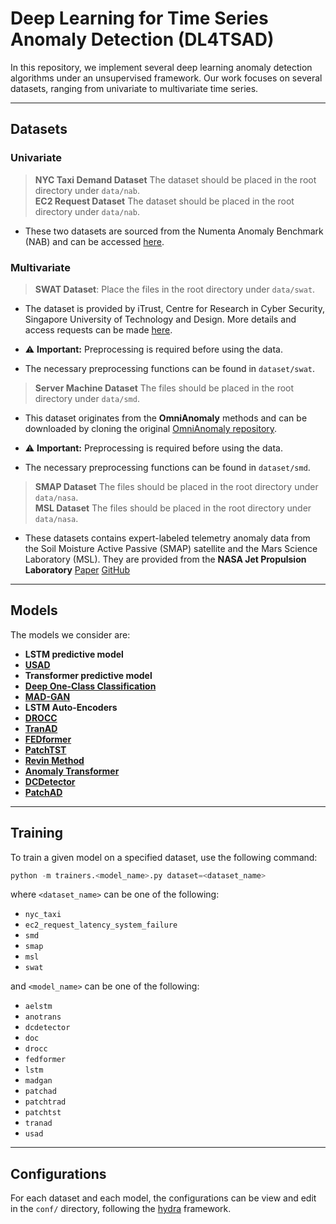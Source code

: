 # Deep Learning for Time Series Anomaly Detection (DL4TSAD)

In this repository, we implement several deep learning anomaly detection algorithms under an unsupervised framework. Our work focuses on several datasets, ranging from univariate to multivariate time series. 

---

## Datasets

### Univariate

> **NYC Taxi Demand Dataset** The dataset should be placed in the root directory under `data/nab`.    
> **EC2 Request Dataset** The dataset should be placed in the root directory under `data/nab`.    

- These two datasets are sourced from the Numenta Anomaly Benchmark (NAB) and can be accessed [here](https://github.com/numenta/NAB/).

### Multivariate

> **SWAT Dataset**: Place the files in the root directory under `data/swat`.

- The dataset is provided by iTrust, Centre for Research in Cyber Security, Singapore University of Technology and Design. More details and access requests can be made [here](https://itrust.sutd.edu.sg/itrust-labs_datasets/dataset_info/).

- ⚠ **Important:** Preprocessing is required before using the data.  
- The necessary preprocessing functions can be found in `dataset/swat`.



> **Server Machine Dataset** The files should be placed in the root directory under `data/smd`.  

- This dataset originates from the **OmniAnomaly** methods and can be downloaded by cloning the original [OmniAnomaly repository](https://github.com/NetManAIOps/OmniAnomaly).

- ⚠ **Important:** Preprocessing is required before using the data.  
- The necessary preprocessing functions can be found in `dataset/smd`.



> **SMAP Dataset** The files should be placed in the root directory under `data/nasa`.  
> **MSL Dataset** The files should be placed in the root directory under `data/nasa`.  

- These datasets contains expert-labeled telemetry anomaly data from the Soil Moisture Active Passive (SMAP) satellite and the Mars Science Laboratory (MSL). They are provided from the **NASA Jet Propulsion Laboratory** [Paper](https://arxiv.org/abs/1802.04431) [GitHub](https://github.com/khundman/telemanom)


---


## Models

The models we consider are:
- **LSTM predictive model** 
- [**USAD**](https://dl.acm.org/doi/10.1145/3394486.3403392)
- **Transformer predictive model** 
- [**Deep One-Class Classification**](http://proceedings.mlr.press/v80/ruff18a/ruff18a.pdf)
- [**MAD-GAN**](https://arxiv.org/abs/1901.04997)
- **LSTM Auto-Encoders** 
- [**DROCC**](https://arxiv.org/abs/2002.12718)
- [**TranAD**](https://arxiv.org/abs/2201.07284)
- [**FEDformer**](https://arxiv.org/abs/2201.12740)
- [**PatchTST**](https://arxiv.org/abs/2211.14730)
- [**Revin Method**](https://openreview.net/forum?id=cGDAkQo1C0p)
- [**Anomaly Transformer**](https://arxiv.org/abs/2110.02642)
- [**DCDetector**](https://arxiv.org/abs/2306.10347)
- [**PatchAD**](https://arxiv.org/abs/2401.09793)

--- 

## Training

To train a given model on a specified dataset, use the following command:

```python 
python -m trainers.<model_name>.py dataset=<dataset_name>
``` 

where `<dataset_name>` can be one of the following:  

- `nyc_taxi`  
- `ec2_request_latency_system_failure`  
- `smd`  
- `smap`  
- `msl`  
- `swat`  

and `<model_name>` can be one of the following:  

- `aelstm`  
- `anotrans`  
- `dcdetector`  
- `doc`  
- `drocc`  
- `fedformer`  
- `lstm`  
- `madgan`  
- `patchad`  
- `patchtrad`  
- `patchtst`  
- `tranad` 
- `usad`  

---

## Configurations

For each dataset and each model, the configurations can be view and edit in the ```conf/``` directory, following the [hydra](https://hydra.cc/) framework. 
